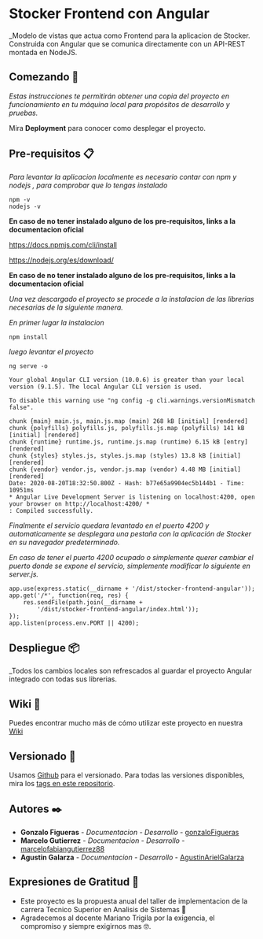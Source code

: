 # Stocker Frontend con Angular

_Modelo de vistas que actua como Frontend para la aplicacion de Stocker. Construida con Angular que se comunica directamente con un API-REST montada en NodeJS.

## Comezando 🚀

_Estas instrucciones te permitirán obtener una copia del proyecto en funcionamiento en tu máquina local para propósitos de desarrollo y pruebas._

Mira **Deployment** para conocer como desplegar el proyecto.

## Pre-requisitos 📋

_Para levantar la aplicacion localmente es necesario contar con npm y nodejs , para  comprobar que lo tengas instalado_

```
npm -v
nodejs -v
```
**En caso de no tener instalado alguno de los pre-requisitos, links a la documentacion oficial**

https://docs.npmjs.com/cli/install

https://nodejs.org/es/download/

**En caso de no tener instalado alguno de los pre-requisitos, links a la documentacion oficial**

_Una vez descargado el proyecto se procede a la instalacion de las librerias necesarias de la siguiente manera._

_En primer lugar la instalacion_

```
npm install
```

_luego levantar el proyecto_
```
ng serve -o
```
```
Your global Angular CLI version (10.0.6) is greater than your local
version (9.1.5). The local Angular CLI version is used.

To disable this warning use "ng config -g cli.warnings.versionMismatch false".

chunk {main} main.js, main.js.map (main) 268 kB [initial] [rendered]
chunk {polyfills} polyfills.js, polyfills.js.map (polyfills) 141 kB [initial] [rendered]
chunk {runtime} runtime.js, runtime.js.map (runtime) 6.15 kB [entry] [rendered]
chunk {styles} styles.js, styles.js.map (styles) 13.8 kB [initial] [rendered]
chunk {vendor} vendor.js, vendor.js.map (vendor) 4.48 MB [initial] [rendered]
Date: 2020-08-20T18:32:50.800Z - Hash: b77e65a9904ec5b144b1 - Time: 10951ms
* Angular Live Development Server is listening on localhost:4200, open your browser on http://localhost:4200/ *
: Compiled successfully.
```
_Finalmente el servicio quedara levantado en el puerto 4200 y automaticamente se desplegara una pestaña con la aplicación de Stocker en su navegador predeterminado._

_En caso de tener el puerto 4200 ocupado o simplemente querer cambiar el puerto donde se expone el servicio, simplemente modificar lo siguiente en server.js._

```
app.use(express.static(__dirname + '/dist/stocker-frontend-angular'));
app.get('/*', function(req, res) {
    res.sendFile(path.join(__dirname +
        '/dist/stocker-frontend-angular/index.html'));
});
app.listen(process.env.PORT || 4200);
```

## Despliegue 📦

_Todos los cambios locales son refrescados al guardar el proyecto Angular integrado con todas sus librerias.

## Wiki 📖

Puedes encontrar mucho más de cómo utilizar este proyecto en nuestra [Wiki](https://github.com/tu/proyecto/wiki)

## Versionado 📌

Usamos [Github](http://github.com) para el versionado. Para todas las versiones disponibles, mira los [tags en este repositorio](https://github.com/equipostocker2020/GR07-EquipoStocker-FrontEnd/tags).

## Autores ✒️

* **Gonzalo Figueras** - *Documentacion - Desarrollo* - [gonzaloFigueras](https://github.com/gonzaloFigueras)
* **Marcelo Gutierrez** - *Documentacion - Desarrollo* - [marcelofabiangutierrez88](https://github.com/marcelofabiangutierrez88)
* **Agustin Galarza** - *Documentacion - Desarrollo* - [AgustinArielGalarza](https://github.com/AgustinArielGalarza)



## Expresiones de Gratitud 🎁

* Este proyecto es la propuesta anual del taller de implementacion de la carrera Tecnico Superior en Analisis de Sistemas 📢
* Agradecemos al docente Mariano Trigila por la exigencia, el compromiso y siempre exigirnos mas 🤓.
